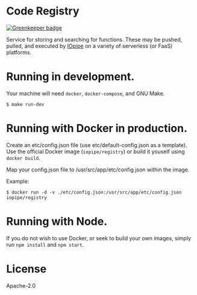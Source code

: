 # Code Registry

[![Greenkeeper badge](https://badges.greenkeeper.io/iopipe/turtle-registry.svg)](https://greenkeeper.io/)

Service for storing and searching for functions. These may be
pushed, pulled, and executed by
[IOpipe](https://github.com/iopipe/iopipe) on a variety
of serverless (or FaaS) platforms.

# Running in development.

Your machine will need `docker`, `docker-compose`, and GNU Make.

```
$ make run-dev
```

# Running with Docker in production.

Create an etc/config.json file (use etc/default-config.json as a
template). Use the official Docker image (`iopipe/registry`) or
build it youself using `docker build`.

Map your config.json file to /usr/src/app/etc/config.json within the
image.

Example:
```
$ docker run -d -v ./etc/config.json:/usr/src/app/etc/config.json
iopipe/registry
```

# Running with Node.

If you do not wish to use Docker, or seek to build your own images,
simply run `npm install` and `npm start`.

# License

Apache-2.0

